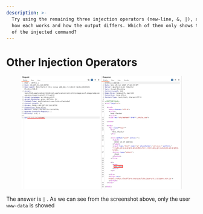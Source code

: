 ```yaml
---
description: >-
  Try using the remaining three injection operators (new-line, &, |), and see
  how each works and how the output differs. Which of them only shows the output
  of the injected command?
---
```


# Other Injection Operators

<figure><img src="../../../.gitbook/assets/image (6) (1) (1) (1) (1) (1) (1) (1).png" alt=""><figcaption></figcaption></figure>

The answer is `|` . As we can see from the screenshot above, only the user `www-data` is showed
